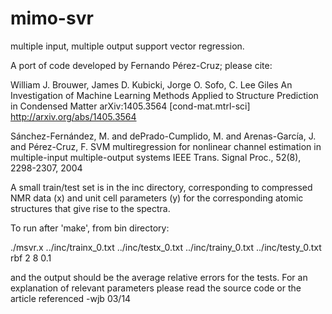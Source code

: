 mimo-svr
========

multiple input, multiple output support vector regression.


A port of code developed by Fernando Pérez-Cruz; please cite:


William J. Brouwer, James D. Kubicki, Jorge O. Sofo, C. Lee Giles
An Investigation of Machine Learning Methods Applied to Structure Prediction in Condensed Matter
arXiv:1405.3564 [cond-mat.mtrl-sci]
http://arxiv.org/abs/1405.3564


Sánchez-Fernández, M. and dePrado-Cumplido, M. and Arenas-García, J. and Pérez-Cruz, F. SVM multiregression for nonlinear channel estimation in multiple-input multiple-output systems IEEE Trans. Signal Proc., 52(8), 2298-2307, 2004

A small train/test set is in the inc directory, corresponding to compressed NMR data (x) and unit cell parameters (y) for the corresponding atomic structures that give rise to the spectra.

To run after 'make', from bin directory: 

./msvr.x ../inc/trainx_0.txt ../inc/testx_0.txt ../inc/trainy_0.txt ../inc/testy_0.txt rbf 2 8 0.1

and the output should be the average relative errors for the tests. For an explanation of relevant parameters please read the source code or the article referenced -wjb 03/14
